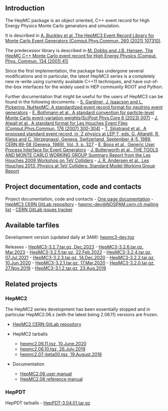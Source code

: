 ## Introduction
The HepMC package is an object oriented, C++ event record for High Energy Physics Monte Carlo generators and simulation.
    
It is described in [A. Buckley et al.,The HepMC3 Event Record Library for Monte Carlo Event Generators (Comput.Phys.Commun. 260 (2021) 107310)](https://doi.org/10.1016/j.cpc.2020.107310).

The predecessor library is described in [M. Dobbs and J.B. Hansen,
    The HepMC C++ Monte Carlo event record for High Energy Physics (Comput. Phys. Commun. 134 (2001) 41)](https://doi.org/10.1016/S0010-4655(00)00189-2)
    
Since the first implementation, the package has undergone several modifications and in particular,
    the latest HepMC3 series is a completely new re-write using currently available C++11 techniques,
    and have out-of-the-box interfaces for the widely used in HEP community ROOT and Python.

Further documentation that might be useful for the users of HepMC3 can be found in the following documents:
      - [S. Gardiner, J. Isaacson and L. Pickering, NuHepMC: A standardized event record format for neutrino event generators](https://arxiv.org/abs/2310.13211)
      - [E. Bothmann et al., A standard convention for particle-level Monte Carlo event-variation weights(SciPost Phys.Core 6 (2023) 007)](https://doi.org/10.21468/SciPostPhysCore.6.1.007)</a>
      - [J. Alwall et al., A standard format for Les Houches Event Files (Comput.Phys.Commun. 176 (2007) 300-304)](https://doi.org/10.1016/j.cpc.2006.11.010)
      - [T. Sjöstrand et al., A proposed standard event record, in `Z physics at LEP 1', eds. G. Altarelli, R. Kleiss and C. Verzegnassi, Geneva, Switzerland, September 4-5, 1989, CERN 89-08 (Geneva, 1989), Vol. 3, p. 327](https://inis.iaea.org/collection/NCLCollectionStore/_Public/21/009/21009075.pdf)
      - [E. Boos et al., Generic User Process Interface for Event Generators](http://arxiv.org/abs/hep-ph/0109068)
      - [J. Butterworth et al., THE TOOLS AND MONTE CARLO WORKING GROUP Summary Report from the Les Houches 2009 Workshop on TeV Colliders](http://arxiv.org/abs/1003.1643) 
      - [J. R. Andersen et al., Les Houches 2013: Physics at TeV Colliders: Standard Model Working Group Report](http://arxiv.org/abs/1405.1067)

## Project documentation, code and contacts

Project documentation, code and contacts
      -  [One page documentation](full.md)
      -  [HepMC3 CERN GitLab repository](https://gitlab.cern.ch/hepmc/HepMC3)
      -  [hepmc-dev@NOSPAM.cern.ch mailing list](mailto:hepmc-dev@cern.ch)
      -  [CERN GitLab issues tracker](https://gitlab.cern.ch/hepmc/HepMC3/-/issues)

## Available tarfiles

Development version (updated daily at 3AM): [hepmc3-dev.tgz](releases/hepmc3-dev.tgz)

Releases
      -  [HepMC3-3.2.7.tar.gz, Dec.2023](releases/HepMC3-3.2.7.tar.gz)
      -  [HepMC3-3.2.6.tar.gz, Mar.2023](releases/HepMC3-3.2.6.tar.gz)
      -  [HepMC3-3.2.5.tar.gz, 22.Feb.2022](releases/HepMC3-3.2.5.tar.gz)
      -  [HepMC3-3.2.4.tar.gz, 07.Jul.2021](releases/HepMC3-3.2.4.tar.gz)
      -  [HepMC3-3.2.3.tar.gz, 14.Dec.2020](releases/HepMC3-3.2.3.tar.gz)
      -  [HepMC3-3.2.2.tar.gz, 10.Jun.2020](releases/HepMC3-3.2.2.tar.gz)
      -  [HepMC3-3.2.1.tar.gz, 17.Mar.2020](releases/HepMC3-3.2.1.tar.gz)
      -  [HepMC3-3.2.0.tar.gz, 27.Nov.2019](releases/HepMC3-3.2.0.tar.gz)
      -  [HepMC3-3.1.2.tar.gz, 23.Aug.2019](releases/HepMC3-3.1.2.tar.gz)

## Related projects
    
### HepMC2
The HepMC2 series development has been essentially stopped and in particular
    HepMC2.06.x (with the latest being 2.06.11) versions are frozen. 

   - [HepMC2 CERN GitLab repository](https://gitlab.cern.ch/hepmc/HepMC)    
    
   - HepMC2 tarballs
      - [hepmc2.06.11.tgz, 10.June.2020](releases/hepmc2.06.11.tgz)
      - [hepmc2.06.10.tgz, 26.July.2019](releases/hepmc2.06.10.tgz)
      - [hepmc2.07-beta00.tgz, 19.August.2016](releases/hepmc2.07-beta00.tgz)
    
   - Documentation
      - [HepMC2.06  user manual](releases/HepMC2_user_manual.pdf)
      - [HepMC2.06 reference manual](releases/HepMC2_reference_manual.pdf)

### HepPDT
HepPDT tarballs
      - [HepPDT-3.04.01.tar.gz](releases/HepPDT-3.04.01.tar.gz)


